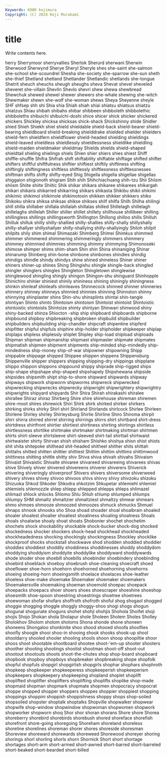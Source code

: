 ```yaml
---
Keywords: 6980 kojimura
Copyright: (C) 2024 Koji Murakami
---
```


# title

Write contents here.



herry Sherrymoor sherryvallies Shertok Sherurd sherwani Sherwin Sherwood Sherwynd
Sherye Sheryl Sheryle shes she-saint she-salmon she-school she-scoundrel Shesha she-society
she-sparrow she-sun sheth she-thief Shetland shetland Shetlander Shetlandic shetlands she-tongue
Shetrit sheuch sheuchs sheugh sheughs sheva Shevat shevel sheveled sheveret
she-villain Shevlin Shevlo shevri shew shewa shewbread Shewchuk shewed shewel
shewer shewers she-whale shewing she-witch Shewmaker shewn she-wolf she-woman shews
Sheya Sheyenne sheyle SHF shfsep shh shi Shia shia Shiah
shiah shiai shiatsu shiatsus shiatzu shiatzus Shiau shibah shibahs shibar
shibbeen shibboleth shibbolethic shibboleths shibuichi shibuichi-doshi shice shicer shick shicker
shickered shickers Shickley shicksa shicksas shick-shack Shickshinny shide Shidler shied
Shieh Shiekh shiel shield shieldable shield-back shield-bearer shield-bearing shieldboard shield-breaking
shielddrake shielded shielder shielders shield-fern shieldfern shieldflower shield-headed shielding shieldings
shield-leaved shieldless shieldlessly shieldlessness shieldlike shieldling shield-maiden shieldmaker shieldmay Shields
shields shield-shaped shieldtail shieling shielings shiels Shien shier shiers shies
shiest Shiff shiffle-shuffle Shifra Shifrah shift shiftability shiftable shiftage shifted
shifter shifters shiftful shiftfulness shiftier shiftiest shiftily shiftiness shifting shiftingly
shiftingness shiftless shiftlessly shiftlessness shiftlessnesses shiftman shifts shifty shifty-eyed Shig
Shigella shigella shigellae shigellas shiggaion shigionoth shigram Shih shih Shihchiachuang
shih-tzu Shii Shiism shiism Shiite shiite Shiitic Shik shikar shikara
shikaree shikarees shikargah shikari shikaris shikarred shikarring shikars shikasta Shikibu
shikii shikimi shikimic shikimol shikimole shikimotoxin shikken shikker shikkers shiko
Shikoku shikra shiksa shiksas shikse shikses shilf shilfa Shilh Shilha
shilingi shill shilla shillaber shillala shillalah shillalas shilled Shillelagh shillelagh
shillelaghs shillelah Shiller shiller shillet shillety shillhouse shillibeer shilling shillingless
shillings shillingsworth Shillington Shillong shilloo shills Shilluh Shilluk shilluk shilly
shilly-shallied shilly-shallies shilly-shally shillyshally shilly-shallyer shillyshallyer shilly-shallying shilly-shallyingly Shiloh shilpit
shilpits shily shim shimal Shimazaki Shimberg Shimei Shimkus shimmed shimmer
shimmered shimmering shimmeringly shimmers shimmery shimmey shimmied shimmies shimming shimmy
shimmying Shimonoseki shimose shimper shims shim-sham Shin shin Shina shinaniging
Shinar shinarump Shinberg shin-bone shinbone shinbones shindies shindig shindigs shindle
shindy shindys shine shined shineless Shiner shiner shiners shiner-up shines
Shing Shingishu shingle shingle-back shingled shingler shinglers shingles Shingleton Shingletown
shinglewise shinglewood shingling shingly shingon Shingon-shu shinguard Shinhopple Shinichiro shinier
shiniest shinily shininess shining shiningly shiningness shinkin shinleaf shinleafs shinleaves
Shinnecock shinned shinner shinneries shinnery shinney shinneys shinnied shinnies shinning
Shinnston shinny shinnying shinplaster shins Shin-shu shinsplints shintai shin-tangle shintiyan
Shinto shinto Shintoism shintoism Shintoist shintoist Shintoistic shintoistic shintoists Shintoize
shinty shintyan Shinwari shinwood shiny shiny-backed shinza Shiocton -ship ship
shipboard shipboards shipborne shipbound shipboy shipbreaking shipbroken shipbuild shipbuilder shipbuilders
shipbuilding ship-chandler shipcraft shipentine shipferd shipfitter shipful shipfuls shiphire ship-holder
shipholder shipkeeper shiplap shiplaps shipless shiplessly shiplet Shipley ship-load shipload
shiploads Shipman shipman shipmanship shipmast shipmaster shipmate shipmates shipmatish shipmen
shipment shipments ship-minded ship-mindedly ship-mindedness ship-money ship-of-war shipowner shipowning Shipp
shippable shippage shipped Shippee shippen shippens Shippensburg Shippenville shipper shippers
shipping shipping-dry shippings shipplane shippo shippon shippons shippound shippy shiprade
ship-rigged ships ship-shape shipshape ship-shaped shipshapely Shipshewana shipside shipsides shipsmith
shipt ship-to-shore shipward shipwards shipway shipways shipwork shipworm shipworms shipwreck
shipwrecked shipwrecking shipwrecks shipwrecky shipwright shipwrightery shipwrightry shipwrights shipyard shipyards
Shir Shira Shirah shirakashi shiralee shirallee Shiraz shiraz Shirberg Shire
shire shirehouse shireman shiremen shire-moot shires shirewick Shiri Shirk shirk
shirked shirker shirkers shirking shirks shirky Shirl shirl Shirland Shirlands
shirlcock Shirlee Shirleen Shirlene Shirley shirley Shirleysburg Shirlie Shirline Shiro
Shiroma shirpit shirr shirra shirred shirrel shirring shirrings shirrs shirt
shirtband shirt-dress shirtdress shirtfront shirtier shirtiest shirtiness shirting shirtings shirtless
shirtlessness shirtlike shirtmake shirtmaker shirtmaking shirtman shirtmen shirts shirt-sleeve shirtsleeve
shirt-sleeved shirt-tail shirttail shirtwaist shirtwaister shirty Shirvan shish shisham Shishko
shishya shisn shist shists shit shita shitepoke shithead shit-headed shitheel
shither shits shittah shittahs shitted shitten shittier shittiest Shittim shittim
shittims shittimwood shittiness shitting shittle shitty shiv Shiva shiva shivah
shivahs Shivaism Shivaist Shivaistic Shivaite shivaree shivareed shivareeing shivarees shivas
shive Shively shiver shivered shivereens shiverer shiverers Shiverick shivering shiveringly
shiverproof Shivers shivers shiversome shiverweed shivery shives shivey shivoo shivoos
shivs shivvy shivy shivzoku shizoku Shizuoka Shkod Shkoder Shkodra shkotzim
Shkupetar shlemiehl shlemiel shlemiels shlemozzle shlep shlepp shlepped shlepps shleps
shlimazel shlimazl shlock shlocks Shlomo Shlu Shluh shlump shlumped shlumps
shlumpy SHM shmaltz shmaltzier shmaltziest shmaltzy shmear shmears shmo shmoes
shmooze shmoozed shmoozes shmuck shmucks Shmuel shnaps shnook shnooks sho
Shoa shoad shoader shoal shoalbrain shoaled shoaler shoalest shoalier shoaliest
shoaliness shoaling shoalness Shoals shoals shoalwise shoaly shoat shoats Shobonier
shochet shochetim shochets shock shockability shockable shock-bucker shock-dog shocked shockedness
shocker shockers shock-head shockhead shockheaded shockheadedness shocking shockingly shockingness Shockley
shocklike shockproof shocks shockstall shockwave shod shodden shoddied shoddier shoddies
shoddiest shoddily shoddiness shoddinesses shoddy shoddydom shoddying shoddyism shoddyite shoddylike
shoddyward shoddywards shode shoder shoe shoebill shoebills shoebinder shoebindery shoebinding
shoebird shoeblack shoeboy shoebrush shoe-cleaning shoecraft shoed shoeflower shoe-horn shoehorn
shoehorned shoehorning shoehorns shoeing shoeing-horn shoeingsmith shoelace shoelaces shoe-leather shoeless
shoe-make shoemake Shoemaker shoemaker shoemakers Shoemakersville shoemaking shoeman shoemold shoepac
shoepack shoepacks shoepacs shoer shoers shoes shoescraper shoeshine shoeshop shoesmith
shoe-spoon shoestring shoestrings shoetree shoetrees shoewoman shofar shofars shoffroth shofroth
shoful shog shogaol shogged shoggie shogging shoggle shoggly shoggy-shoo shogi
shogs shogun shogunal shogunate shoguns shohet shohji shohjis Shohola Shoifet
shoji shojis Shojo Shokan shola Sholapur shole Sholeen Sholem Sholes
Sholley Sholokhov Sholom sholom sholoms Shona shonde shone shoneen shoneens
Shongaloo shonkinite shoo shood shooed shoofa shooflies shoofly shoogle shooi
shoo-in shooing shook shooks shook-up shool shooldarry shooled shooler shooling
shools shoon shoop shoopiltie shoor shoos shoot shootable shootboard shootee
shoot-'em-up shooter shooters shoother shooting shootings shootist shootman shoot-off shoot-out
shootout shootouts shoots shoot-the-chutes shop shop-board shopboard shopbook shopboy shopboys
shopbreaker shopbreaking shope shopfolk shopful shopfuls shopgirl shopgirlish shopgirls shophar
shophars shophroth shopkeep shopkeeper shopkeeperess shopkeeperish shopkeeperism shopkeepers shopkeepery shopkeeping
shopland shoplet shoplift shoplifted shoplifter shoplifters shoplifting shoplifts shoplike shop-made
shopmaid shopman shopmark shopmate shopmen shopocracy shopocrat shoppe shopped shopper
shoppers shoppes shoppier shoppiest shopping shoppings shoppini shoppish shoppishness shoppy
shops shop-soiled shopsoiled shopster shoptalk shoptalks Shopville shopwalker shopwear shopwife
shop-window shopwindow shopwoman shopwomen shopwork shopworker shopworn shoq Shor shor
shoran shorans Shore shore Shorea shoreberry shorebird shorebirds shorebush shored
shoreface shorefish shorefront shore-going shoregoing Shoreham shoreland shoreless shoreline shorelines
shoreman shorer shores shoreside shoresman Shoreview shoreward shorewards shoreweed Shorewood
shoreyer shoring shorings shorl shorling shorls shorn Shornick Short short
shortage shortages short-arm short-armed short-awned short-barred short-barreled short-beaked short-bearded short-billed

